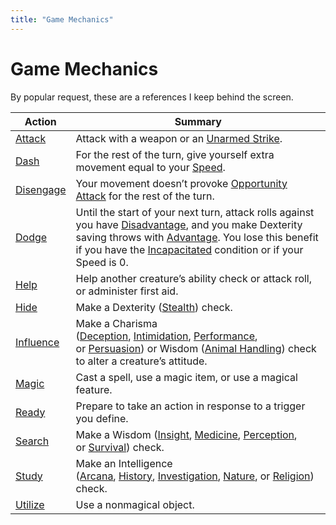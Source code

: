```yaml
---
title: "Game Mechanics"
---
```


<style>
    .markdown .book-columns { gap: 1rem; padding: 1rem; }
    .markdown .book-columns>div { margin: 0; padding: 0; min-width: auto; }
</style>

# Game Mechanics

By popular request, these are a references I keep behind the screen.

| Action | Summary |
| ------ | ------- |
| [Attack](https://www.dndbeyond.com/sources/dnd/free-rules/rules-glossary#AttackAction) | Attack with a weapon or an [Unarmed Strike](https://www.dndbeyond.com/sources/dnd/free-rules/rules-glossary#UnarmedStrike).   |
| [Dash](https://www.dndbeyond.com/sources/dnd/free-rules/rules-glossary#DashAction)     | For the rest of the turn, give yourself extra movement equal to your [Speed](https://www.dndbeyond.com/sources/dnd/free-rules/rules-glossary#Speed).  |
| [Disengage](https://www.dndbeyond.com/sources/dnd/free-rules/rules-glossary#DisengageAction) | Your movement doesn’t provoke [Opportunity Attack](https://www.dndbeyond.com/sources/dnd/free-rules/rules-glossary#OpportunityAttack) for the rest of the turn.   |
| [Dodge](https://www.dndbeyond.com/sources/dnd/free-rules/rules-glossary#DodgeAction)   | Until the start of your next turn, attack rolls against you have [Disadvantage](https://www.dndbeyond.com/sources/dnd/free-rules/rules-glossary#Disadvantage), and you make Dexterity saving throws with [Advantage](https://www.dndbeyond.com/sources/dnd/free-rules/rules-glossary#Advantage). You lose this benefit if you have the [Incapacitated](https://www.dndbeyond.com/sources/dnd/free-rules/rules-glossary#IncapacitatedCondition) condition or if your Speed is 0.     |
| [Help](https://www.dndbeyond.com/sources/dnd/free-rules/rules-glossary#HelpAction)     | Help another creature’s ability check or attack roll, or administer first aid.|
| [Hide](https://www.dndbeyond.com/sources/dnd/free-rules/rules-glossary#HideAction)     | Make a Dexterity ([Stealth](https://www.dndbeyond.com/sources/dnd/free-rules/playing-the-game#Skills)) check.     |
| [Influence](https://www.dndbeyond.com/sources/dnd/free-rules/rules-glossary#InfluenceAction) | Make a Charisma ([Deception](https://www.dndbeyond.com/sources/dnd/free-rules/playing-the-game#Skills), [Intimidation](https://www.dndbeyond.com/sources/dnd/free-rules/playing-the-game#Skills), [Performance](https://www.dndbeyond.com/sources/dnd/free-rules/playing-the-game#Skills), or [Persuasion](https://www.dndbeyond.com/sources/dnd/free-rules/playing-the-game#Skills)) or Wisdom ([Animal Handling](https://www.dndbeyond.com/sources/dnd/free-rules/playing-the-game#Skills)) check to alter a creature’s attitude. |
| [Magic](https://www.dndbeyond.com/sources/dnd/free-rules/rules-glossary#MagicAction)   | Cast a spell, use a magic item, or use a magical feature.   |
| [Ready](https://www.dndbeyond.com/sources/dnd/free-rules/rules-glossary#ReadyAction)   | Prepare to take an action in response to a trigger you define.    |
| [Search](https://www.dndbeyond.com/sources/dnd/free-rules/rules-glossary#SearchAction) | Make a Wisdom ([Insight](https://www.dndbeyond.com/sources/dnd/free-rules/playing-the-game#Skills), [Medicine](https://www.dndbeyond.com/sources/dnd/free-rules/playing-the-game#Skills), [Perception](https://www.dndbeyond.com/sources/dnd/free-rules/playing-the-game#Skills), or [Survival](https://www.dndbeyond.com/sources/dnd/free-rules/playing-the-game#Skills)) check.   |
| [Study](https://www.dndbeyond.com/sources/dnd/free-rules/rules-glossary#StudyAction)   | Make an Intelligence ([Arcana](https://www.dndbeyond.com/sources/dnd/free-rules/playing-the-game#Skills), [History](https://www.dndbeyond.com/sources/dnd/free-rules/playing-the-game#Skills), [Investigation](https://www.dndbeyond.com/sources/dnd/free-rules/playing-the-game#Skills), [Nature](https://www.dndbeyond.com/sources/dnd/free-rules/playing-the-game#Skills), or [Religion](https://www.dndbeyond.com/sources/dnd/free-rules/playing-the-game#Skills)) check. |
| [Utilize](https://www.dndbeyond.com/sources/dnd/free-rules/rules-glossary#UtilizeAction)     | Use a nonmagical object.|

